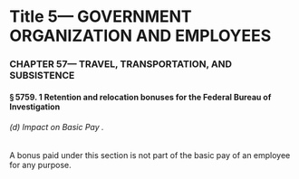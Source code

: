 
# Title 5— GOVERNMENT ORGANIZATION AND EMPLOYEES
### CHAPTER 57— TRAVEL, TRANSPORTATION, AND SUBSISTENCE
#### § 5759. 1 Retention and relocation bonuses for the Federal Bureau of Investigation
###### (d) Impact on Basic Pay .

A bonus paid under this section is not part of the basic pay of an employee for any purpose.
